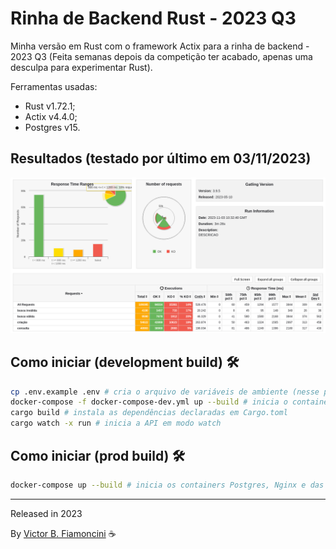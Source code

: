 # Rinha de Backend Rust - 2023 Q3

Minha versão em Rust com o framework Actix para a rinha de backend - 2023 Q3 (Feita semanas depois da competição ter acabado, apenas uma desculpa para experimentar Rust).

Ferramentas usadas:

- Rust v1.72.1;
- Actix v4.4.0;
- Postgres v15.

## Resultados (testado por último em 03/11/2023)

![Resultados 03/11/2023](./.github/score-03-11-2023.png)

## Como iniciar (development build) 🛠

```bash
cp .env.example .env # cria o arquivo de variáveis de ambiente (nesse projeto utilizado apenas em desenvolvimento)
docker-compose -f docker-compose-dev.yml up --build # inicia o container Postgres para desenvolvimento
cargo build # instala as dependências declaradas em Cargo.toml
cargo watch -x run # inicia a API em modo watch
```

## Como iniciar (prod build) 🛠

```bash
docker-compose up --build # inicia os containers Postgres, Nginx e das duas instâncias da API
```

----------
Released in 2023

By [Victor B. Fiamoncini](https://github.com/Victor-Fiamoncini) ☕️
